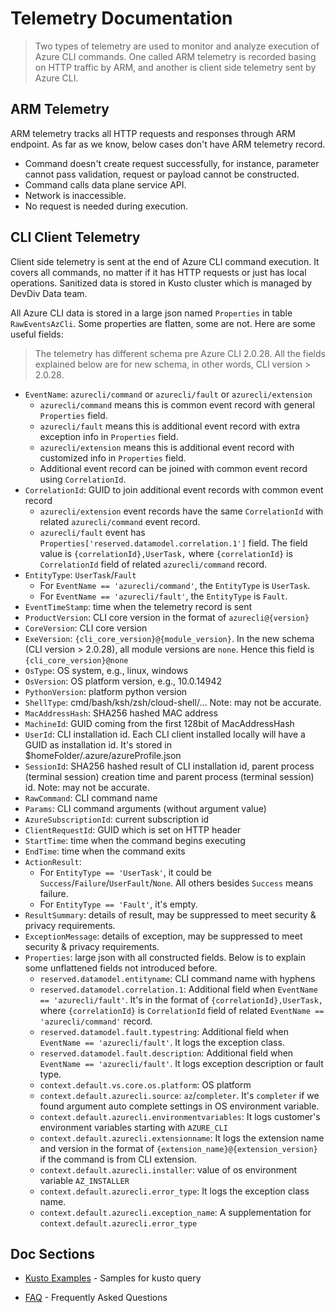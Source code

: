# Telemetry Documentation

> Two types of telemetry are used to monitor and analyze execution of Azure CLI commands. One called ARM telemetry is recorded basing on HTTP traffic by ARM, and another is client side telemetry sent by Azure CLI.

## ARM Telemetry

ARM telemetry tracks all HTTP requests and responses through ARM endpoint. As far as we know, below cases don't have ARM telemetry record.
- Command doesn't create request successfully, for instance, parameter cannot pass validation, request or payload cannot be constructed.
- Command calls data plane service API.
- Network is inaccessible.
- No request is needed during execution.


## CLI Client Telemetry

Client side telemetry is sent at the end of Azure CLI command execution. It covers all commands, no matter if it has HTTP requests or just has local operations.
Sanitized data is stored in Kusto cluster which is managed by DevDiv Data team.

All Azure CLI data is stored in a large json named `Properties` in table `RawEventsAzCli`. Some properties are flatten, some are not. Here are some useful fields:
> The telemetry has different schema pre Azure CLI 2.0.28. All the fields explained below are for new schema, in other words, CLI version > 2.0.28.

- `EventName`: `azurecli/command` or `azurecli/fault` or `azurecli/extension`
    - `azurecli/command` means this is common event record with general `Properties` field.
    - `azurecli/fault` means this is additional event record with extra exception info in `Properties` field.
    - `azurecli/extension` means this is additional event record with customized info in `Properties` field.
    - Additional event record can be joined with common event record using `CorrelationId`.
- `CorrelationId`: GUID to join additional event records with common event record
    - `azurecli/extension` event records have the same `CorrelationId` with related `azurecli/command` event record.
    - `azurecli/fault` event has `Properties['reserved.datamodel.correlation.1']` field. The field value is `{correlationId},UserTask,` where `{correlationId}` is `CorrelationId` field of related `azurecli/command` record.
- `EntityType`: `UserTask`/`Fault`
    - For `EventName == 'azurecli/command'`, the `EntityType` is `UserTask`.
    - For `EventName == 'azurecli/fault'`, the `EntityType` is `Fault`.
- `EventTimeStamp`: time when the telemetry record is sent
- `ProductVersion`: CLI core version in the format of `azurecli@{version}`
- `CoreVersion`: CLI core version
- `ExeVersion`: `{cli_core_version}@{module_version}`. In the new schema (CLI version > 2.0.28), all module versions are `none`. Hence this field is `{cli_core_version}@none`
- `OsType`: OS system, e.g., linux, windows
- `OsVersion`: OS platform version, e.g., 10.0.14942
- `PythonVersion`: platform python version
- `ShellType`: cmd/bash/ksh/zsh/cloud-shell/... Note: may not be accurate.
- `MacAddressHash`: SHA256 hashed MAC address
- `MachineId`: GUID coming from the first 128bit of MacAddressHash
- `UserId`: CLI installation id. Each CLI client installed locally will have a GUID as installation id. It's stored in $homeFolder/.azure/azureProfile.json
- `SessionId`: SHA256 hashed result of CLI installation id, parent process (terminal session) creation time and parent process (terminal session) id. Note: may not be accurate.
- `RawCommand`: CLI command name
- `Params`: CLI command arguments (without argument value)
- `AzureSubscriptionId`: current subscription id
- `ClientRequestId`: GUID which is set on HTTP header
- `StartTime`: time when the command begins executing
- `EndTime`: time when the command exits
- `ActionResult`: 
    - For `EntityType == 'UserTask'`, it could be `Success`/`Failure`/`UserFault`/`None`. All others besides `Success` means failure.
    - For `EntityType == 'Fault'`, it's empty.
- `ResultSummary`: details of result, may be suppressed to meet security & privacy requirements.
- `ExceptionMessage`: details of exception, may be suppressed to meet security & privacy requirements.
- `Properties`: large json with all constructed fields. Below is to explain some unflattened fields not introduced before.
    - `reserved.datamodel.entityname`: CLI command name with hyphens
    - `reserved.datamodel.correlation.1`: Additional field when `EventName == 'azurecli/fault'`. It's in the format of `{correlationId},UserTask,` where `{correlationId}` is `CorrelationId` field of related `EventName == 'azurecli/command'` record.
    - `reserved.datamodel.fault.typestring`: Additional field when `EventName == 'azurecli/fault'`. It logs the exception class.
    - `reserved.datamodel.fault.description`: Additional field when `EventName == 'azurecli/fault'`. It logs exception description or fault type.
    - `context.default.vs.core.os.platform`: OS platform
    - `context.default.azurecli.source`: `az`/`completer`. It's `completer` if we found argument auto complete settings in OS environment variable.
    - `context.default.azurecli.environmentvariables`: It logs customer's environment variables starting with `AZURE_CLI`
    - `context.default.azurecli.extensionname`: It logs the extension name and version in the format of `{extension_name}@{extension_version}` if the command is from CLI extension.
    - `context.default.azurecli.installer`: value of os environment variable `AZ_INSTALLER`
    - `context.default.azurecli.error_type`: It logs the exception class name.
    - `context.default.azurecli.exception_name`: A supplementation for `context.default.azurecli.error_type`


## Doc Sections

- [Kusto Examples](kusto_examples.md) - Samples for kusto query

- [FAQ](faq.md) - Frequently Asked Questions
